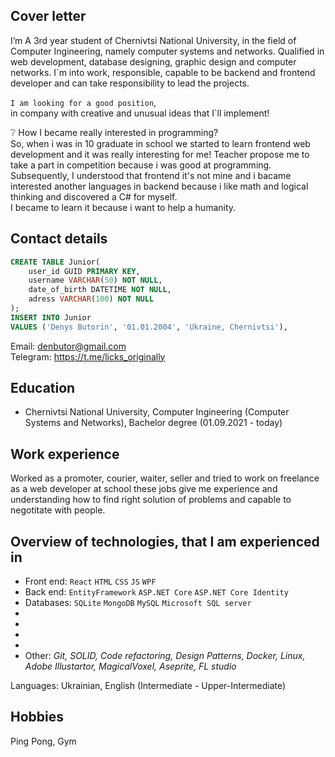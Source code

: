## Cover letter

I’m A 3rd year student of Chernivtsi National University, in the field of Computer Ingineering, namely computer systems and networks. Qualified in web development, database designing, graphic design and computer networks. 
I`m into work, responsible, capable to be backend and frontend developer and can take responsibility to lead the projects.
  
``I am looking for a good position``,  
in company with creative and unusual ideas that I`ll implement!

❔ How I became really interested in programming?  
So, when i was in 10 graduate in school we started to learn frontend web development and it was really interesting for me! Teacher propose me to take a part in competition because i was good at programming. Subsequently, I understood that frontend it's not mine and i bacame interested another languages in backend because i like math and logical thinking and discovered a C# for myself.  
I became to learn it because i want to help a humanity.  

## Contact details  
```SQL
CREATE TABLE Junior(
    user_id GUID PRIMARY KEY,
    username VARCHAR(50) NOT NULL,
    date_of_birth DATETIME NOT NULL,
    adress VARCHAR(100) NOT NULL
);
INSERT INTO Junior
VALUES ('Denys Butorin', '01.01.2004', 'Ukraine, Chernivtsi'),
```    
Email: denbutor@gmail.com  
Telegram: https://t.me/licks_originally
## Education  

- Chernivtsi National University, Computer Ingineering (Computer Systems and Networks), Bachelor degree (01.09.2021 - today)
   
## Work experience  
Worked as a promoter, courier, waiter, seller and tried to work on freelance as a web developer at school these jobs give me experience and understanding how to find right solution of problems and capable to negotitate with people.  


## Overview of technologies, that I am experienced in

- Front end: ``React`` ``HTML`` ``CSS`` ``JS`` ``WPF``  
- Back end: ``EntityFramework`` ``ASP.NET Core`` ``ASP.NET Core Identity``  
- Databases: ``SQLite`` ``MongoDB`` ``MySQL`` ``Microsoft SQL server``
-
- 
- 
-
- Other: *Git, SOLID, Code refactoring, Design Patterns, Docker, Linux, Adobe Illustartor, MagicalVoxel, Aseprite, FL studio*

Languages: Ukrainian, English (Intermediate - Upper-Intermediate)  

## Hobbies  

Ping Pong, Gym
